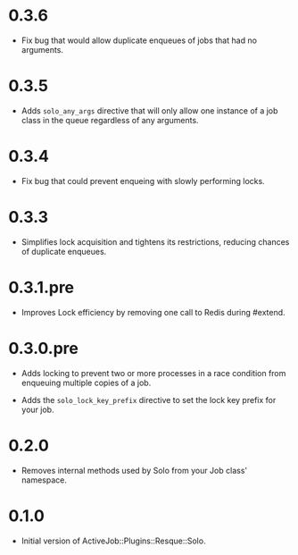 # 0.3.6

* Fix bug that would allow duplicate enqueues of jobs that had no arguments.

# 0.3.5

* Adds `solo_any_args` directive that will only allow one instance of a job class in the queue regardless of any arguments.

# 0.3.4

* Fix bug that could prevent enqueing with slowly performing locks.

# 0.3.3

* Simplifies lock acquisition and tightens its restrictions, reducing chances of duplicate enqueues.

# 0.3.1.pre

* Improves Lock efficiency by removing one call to Redis during #extend.

# 0.3.0.pre

* Adds locking to prevent two or more processes in a race condition from enqueuing multiple copies of a job.

* Adds the `solo_lock_key_prefix` directive to set the lock key prefix for your job.

# 0.2.0

* Removes internal methods used by Solo from your Job class' namespace.

# 0.1.0

* Initial version of ActiveJob::Plugins::Resque::Solo.
